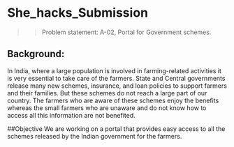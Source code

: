 # She_hacks_Submission
>>Problem statement:  A-02, Portal for Government schemes. 

## Background:
In India, where a large population is involved in farming-related activities it is very essential to take care of the farmers. State and Central governments release many new schemes, insurance, and loan policies to support farmers and their families. But these schemes do not reach a large part of our country. The farmers who are aware of these schemes enjoy the benefits whereas the small farmers who are unaware and do not know how to access all this information are not benefited. 

##Objective
We are working on a portal that provides easy access to all the schemes released by the Indian government for the farmers. 




